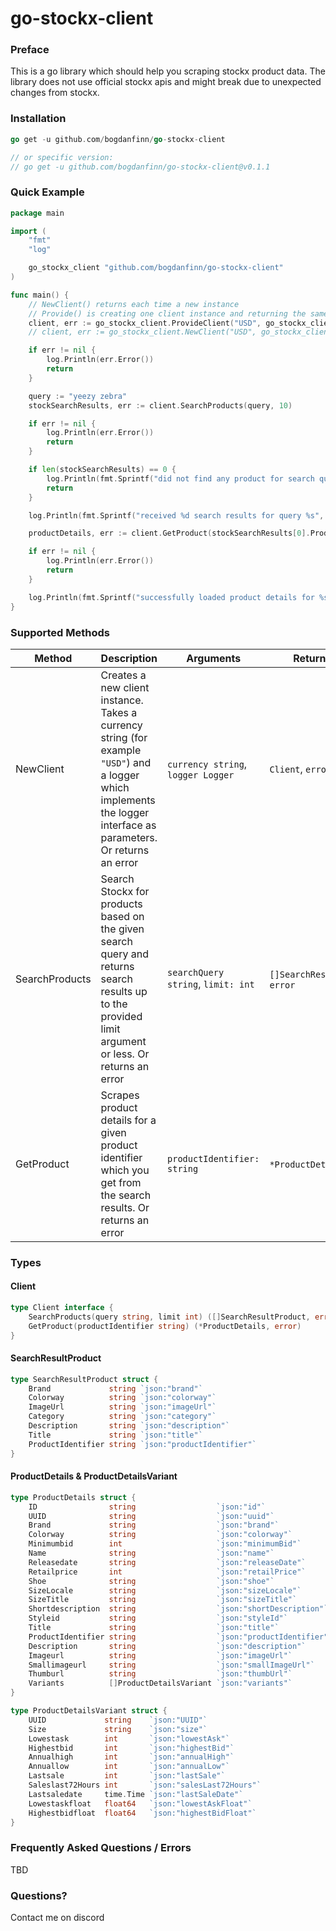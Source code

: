 # go-stockx-client

### Preface
This is a go library which should help you scraping stockx product data. The library does not use official stockx apis and might break due to unexpected changes from stockx.

### Installation

```go
go get -u github.com/bogdanfinn/go-stockx-client

// or specific version:
// go get -u github.com/bogdanfinn/go-stockx-client@v0.1.1
```

### Quick Example
```go
package main

import (
	"fmt"
	"log"

	go_stockx_client "github.com/bogdanfinn/go-stockx-client"
)

func main() {
	// NewClient() returns each time a new instance
	// Provide() is creating one client instance and returning the same instance on every Provide() call
	client, err := go_stockx_client.ProvideClient("USD", go_stockx_client.NewNoopLogger())
    // client, err := go_stockx_client.NewClient("USD", go_stockx_client.NewNoopLogger())

	if err != nil {
		log.Println(err.Error())
		return
	}

	query := "yeezy zebra"
	stockSearchResults, err := client.SearchProducts(query, 10)

	if err != nil {
		log.Println(err.Error())
		return
	}

	if len(stockSearchResults) == 0 {
		log.Println(fmt.Sprintf("did not find any product for search query %s", query))
		return
	}

	log.Println(fmt.Sprintf("received %d search results for query %s", len(stockSearchResults), query))

	productDetails, err := client.GetProduct(stockSearchResults[0].ProductIdentifier)

	if err != nil {
		log.Println(err.Error())
		return
	}

	log.Println(fmt.Sprintf("successfully loaded product details for %s", productDetails))
}
```

### Supported Methods
Method | Description                                                                                                                                          | Arguments | Return Value
--- |------------------------------------------------------------------------------------------------------------------------------------------------------|----------------------------------|--------------
NewClient | Creates a new client instance. Takes a currency string (for example `"USD"`) and a logger which implements the logger interface as parameters. Or returns an error      | `currency string`, `logger Logger` | `Client`, `error` 
SearchProducts | Search Stockx for products based on the given search query and returns search results up to the provided limit argument or less. Or returns an error | `searchQuery string`, `limit: int` | `[]SearchResultProduct`, `error` 
GetProduct | Scrapes product details for a given product identifier which you get from the search results. Or returns an error                                    | `productIdentifier: string`        | `*ProductDetails`, `error`       

### Types

#### Client
```go
type Client interface {
	SearchProducts(query string, limit int) ([]SearchResultProduct, error)
	GetProduct(productIdentifier string) (*ProductDetails, error)
}
```

#### SearchResultProduct
```go
type SearchResultProduct struct {
	Brand             string `json:"brand"`
	Colorway          string `json:"colorway"`
	ImageUrl          string `json:"imageUrl"`
	Category          string `json:"category"`
	Description       string `json:"description"`
	Title             string `json:"title"`
	ProductIdentifier string `json:"productIdentifier"`
}
```

#### ProductDetails & ProductDetailsVariant
```go
type ProductDetails struct {
	ID                string                  `json:"id"`
	UUID              string                  `json:"uuid"`
	Brand             string                  `json:"brand"`
	Colorway          string                  `json:"colorway"`
	Minimumbid        int                     `json:"minimumBid"`
	Name              string                  `json:"name"`
	Releasedate       string                  `json:"releaseDate"`
	Retailprice       int                     `json:"retailPrice"`
	Shoe              string                  `json:"shoe"`
	SizeLocale        string                  `json:"sizeLocale"`
	SizeTitle         string                  `json:"sizeTitle"`
	Shortdescription  string                  `json:"shortDescription"`
	Styleid           string                  `json:"styleId"`
	Title             string                  `json:"title"`
	ProductIdentifier string                  `json:"productIdentifier"`
	Description       string                  `json:"description"`
	Imageurl          string                  `json:"imageUrl"`
	Smallimageurl     string                  `json:"smallImageUrl"`
	Thumburl          string                  `json:"thumbUrl"`
	Variants          []ProductDetailsVariant `json:"variants"`
}

type ProductDetailsVariant struct {
	UUID             string    `json:"UUID"`
	Size             string    `json:"size"`
	Lowestask        int       `json:"lowestAsk"`
	Highestbid       int       `json:"highestBid"`
	Annualhigh       int       `json:"annualHigh"`
	Annuallow        int       `json:"annualLow"`
	Lastsale         int       `json:"lastSale"`
	Saleslast72Hours int       `json:"salesLast72Hours"`
	Lastsaledate     time.Time `json:"lastSaleDate"`
	Lowestaskfloat   float64   `json:"lowestAskFloat"`
	Highestbidfloat  float64   `json:"highestBidFloat"`
}
```

### Frequently Asked Questions / Errors
TBD

### Questions?
Contact me on discord